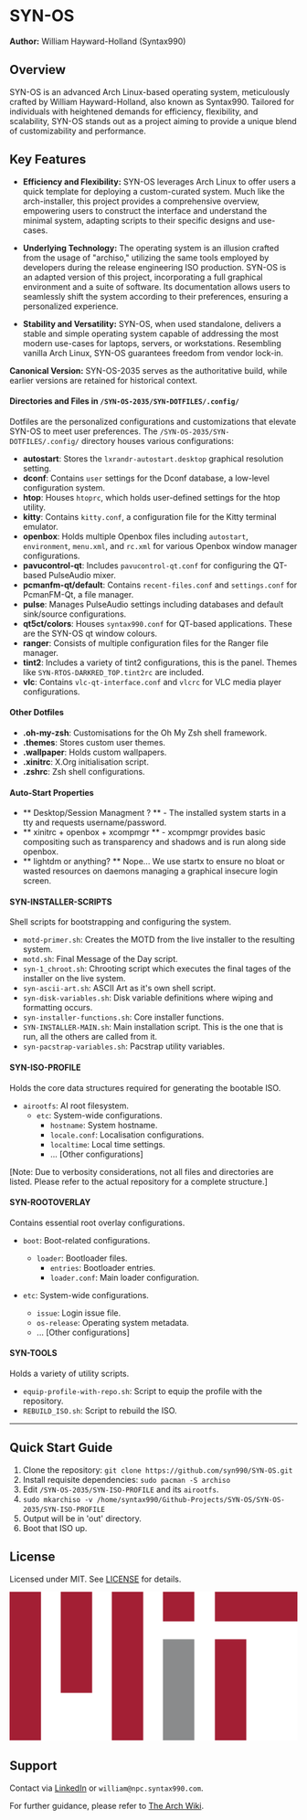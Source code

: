 # SYN-OS

**Author:** William Hayward-Holland (Syntax990)

## Overview

SYN-OS is an advanced Arch Linux-based operating system, meticulously crafted by William Hayward-Holland, also known as Syntax990. Tailored for individuals with heightened demands for efficiency, flexibility, and scalability, SYN-OS stands out as a project aiming to provide a unique blend of customizability and performance.

## Key Features

- **Efficiency and Flexibility:** SYN-OS leverages Arch Linux to offer users a quick template for deploying a custom-curated system. Much like the arch-installer, this project provides a comprehensive overview, empowering users to construct the interface and understand the minimal system, adapting scripts to their specific designs and use-cases.

- **Underlying Technology:** The operating system is an illusion crafted from the usage of "archiso," utilizing the same tools employed by developers during the release engineering ISO production. SYN-OS is an adapted version of this project, incorporating a full graphical environment and a suite of software. Its documentation allows users to seamlessly shift the system according to their preferences, ensuring a personalized experience.

- **Stability and Versatility:** SYN-OS, when used standalone, delivers a stable and simple operating system capable of addressing the most modern use-cases for laptops, servers, or workstations. Resembling vanilla Arch Linux, SYN-OS guarantees freedom from vendor lock-in. 

**Canonical Version:** SYN-OS-2035 serves as the authoritative build, while earlier versions are retained for historical context.

#### Directories and Files in `/SYN-OS-2035/SYN-DOTFILES/.config/`

Dotfiles are the personalized configurations and customizations that elevate SYN-OS to meet user preferences. The `/SYN-OS-2035/SYN-DOTFILES/.config/` directory houses various configurations:

- **autostart**: Stores the `lxrandr-autostart.desktop` graphical resolution setting.
- **dconf**: Contains `user` settings for the Dconf database, a low-level configuration system.
- **htop**: Houses `htoprc`, which holds user-defined settings for the htop utility.
- **kitty**: Contains `kitty.conf`, a configuration file for the Kitty terminal emulator.
- **openbox**: Holds multiple Openbox files including `autostart`, `environment`, `menu.xml`, and `rc.xml` for various Openbox window manager configurations.
- **pavucontrol-qt**: Includes `pavucontrol-qt.conf` for configuring the QT-based PulseAudio mixer.
- **pcmanfm-qt/default**: Contains `recent-files.conf` and `settings.conf` for PcmanFM-Qt, a file manager.
- **pulse**: Manages PulseAudio settings including databases and default sink/source configurations.
- **qt5ct/colors**: Houses `syntax990.conf` for QT-based applications. These are the SYN-OS qt window colours. 
- **ranger**: Consists of multiple configuration files for the Ranger file manager.
- **tint2**: Includes a variety of tint2 configurations, this is the panel. Themes like `SYN-RTOS-DARKRED_TOP.tint2rc` are included.
- **vlc**: Contains `vlc-qt-interface.conf` and `vlcrc` for VLC media player configurations.

#### Other Dotfiles

- **.oh-my-zsh**: Customisations for the Oh My Zsh shell framework.
- **.themes**: Stores custom user themes.
- **.wallpaper**: Holds custom wallpapers.
- **.xinitrc**: X.Org initialisation script.
- **.zshrc**: Zsh shell configurations.

#### Auto-Start Properties

- ** Desktop/Session Managment ? ** - The installed system starts in a tty and requests username/password.
- ** xinitrc + openbox + xcompmgr ** - xcompmgr provides basic compositing such as transparency and shadows and is run along side openbox.
- ** lightdm or anything? ** Nope... We use startx to ensure no bloat or wasted resources on daemons managing a graphical insecure login screen.

#### SYN-INSTALLER-SCRIPTS

Shell scripts for bootstrapping and configuring the system.

- `motd-primer.sh`: Creates the MOTD from the live installer to the resulting system.
- `motd.sh`: Final Message of the Day script.
- `syn-1_chroot.sh`: Chrooting script which executes the final tages of the installer on the live system.
- `syn-ascii-art.sh`: ASCII Art as it's own shell script.
- `syn-disk-variables.sh`: Disk variable definitions where wiping and formatting occurs.
- `syn-installer-functions.sh`: Core installer functions.
- `SYN-INSTALLER-MAIN.sh`: Main installation script. This is the one that is run, all the others are called from it.
- `syn-pacstrap-variables.sh`: Pacstrap utility variables.

#### SYN-ISO-PROFILE

Holds the core data structures required for generating the bootable ISO.

- `airootfs`: AI root filesystem.
  - `etc`: System-wide configurations.
    - `hostname`: System hostname.
    - `locale.conf`: Localisation configurations.
    - `localtime`: Local time settings.
    - ... [Other configurations]

[Note: Due to verbosity considerations, not all files and directories are listed. Please refer to the actual repository for a complete structure.]

#### SYN-ROOTOVERLAY

Contains essential root overlay configurations.

- `boot`: Boot-related configurations.
  - `loader`: Bootloader files.
    - `entries`: Bootloader entries.
    - `loader.conf`: Main loader configuration.

- `etc`: System-wide configurations.
  - `issue`: Login issue file.
  - `os-release`: Operating system metadata.
  - ... [Other configurations]

#### SYN-TOOLS

Holds a variety of utility scripts.

- `equip-profile-with-repo.sh`: Script to equip the profile with the repository.
- `REBUILD_ISO.sh`: Script to rebuild the ISO.

---

## Quick Start Guide

1. Clone the repository: `git clone https://github.com/syn990/SYN-OS.git`
2. Install requisite dependencies: `sudo pacman -S archiso`
3. Edit `/SYN-OS-2035/SYN-ISO-PROFILE` and its `airootfs`.
4. `sudo mkarchiso -v /home/syntax990/Github-Projects/SYN-OS/SYN-OS-2035/SYN-ISO-PROFILE`
5. Output will be in 'out' directory.
6. Boot that ISO up.

## License

Licensed under MIT. See [LICENSE](https://github.com/syn990/SYN-OS/blob/main/LICENSE) for details.

<p align="center">
  <img src="./Images/LICENSE.png" alt="SYN-OS License">
</p>

## Support

Contact via [LinkedIn](https://www.linkedin.com/in/william-hayward-holland-990/) or `william@npc.syntax990.com`.

For further guidance, please refer to [The Arch Wiki](https://wiki.archlinux.org).
